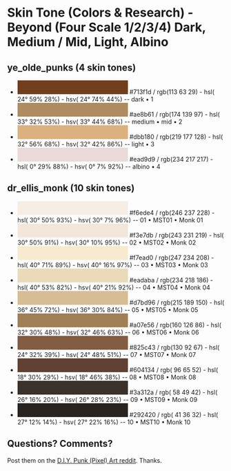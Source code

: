 # Skin Tone (Colors & Research)  - Beyond (Four Scale 1/2/3/4) Dark, Medium / Mid, Light, Albino






## ye_olde_punks (4 skin tones)

- ![](i/ye_olde_punks-dark.png) #713f1d / rgb(113  63  29) - hsl( 24°  59%  28%) - hsv( 24°  74%  44%)           -- dark • 1
- ![](i/ye_olde_punks-medium.png) #ae8b61 / rgb(174 139  97) - hsl( 33°  32%  53%) - hsv( 33°  44%  68%)           -- medium • mid • 2
- ![](i/ye_olde_punks-light.png) #dbb180 / rgb(219 177 128) - hsl( 32°  56%  68%) - hsv( 32°  42%  86%)           -- light • 3
- ![](i/ye_olde_punks-albino.png) #ead9d9 / rgb(234 217 217) - hsl(  0°  29%  88%) - hsv(  0°   7%  92%)           -- albino • 4


## dr_ellis_monk (10 skin tones)

- ![](i/dr_ellis_monk-01.png) #f6ede4 / rgb(246 237 228) - hsl( 30°  50%  93%) - hsv( 30°   7%  96%)           -- 01 • MST01 • Monk 01
- ![](i/dr_ellis_monk-02.png) #f3e7db / rgb(243 231 219) - hsl( 30°  50%  91%) - hsv( 30°  10%  95%)           -- 02 • MST02 • Monk 02
- ![](i/dr_ellis_monk-03.png) #f7ead0 / rgb(247 234 208) - hsl( 40°  71%  89%) - hsv( 40°  16%  97%)           -- 03 • MST03 • Monk 03
- ![](i/dr_ellis_monk-04.png) #eadaba / rgb(234 218 186) - hsl( 40°  53%  82%) - hsv( 40°  21%  92%)           -- 04 • MST04 • Monk 04
- ![](i/dr_ellis_monk-05.png) #d7bd96 / rgb(215 189 150) - hsl( 36°  45%  72%) - hsv( 36°  30%  84%)           -- 05 • MST05 • Monk 05
- ![](i/dr_ellis_monk-06.png) #a07e56 / rgb(160 126  86) - hsl( 32°  30%  48%) - hsv( 32°  46%  63%)           -- 06 • MST06 • Monk 06
- ![](i/dr_ellis_monk-07.png) #825c43 / rgb(130  92  67) - hsl( 24°  32%  39%) - hsv( 24°  48%  51%)           -- 07 • MST07 • Monk 07
- ![](i/dr_ellis_monk-08.png) #604134 / rgb( 96  65  52) - hsl( 18°  30%  29%) - hsv( 18°  46%  38%)           -- 08 • MST08 • Monk 08
- ![](i/dr_ellis_monk-09.png) #3a312a / rgb( 58  49  42) - hsl( 26°  16%  20%) - hsv( 26°  28%  23%)           -- 09 • MST09 • Monk 09
- ![](i/dr_ellis_monk-10.png) #292420 / rgb( 41  36  32) - hsl( 27°  12%  14%) - hsv( 27°  22%  16%)           -- 10 • MST10 • Monk 10












## Questions? Comments?

Post them on the [D.I.Y. Punk (Pixel) Art reddit](https://old.reddit.com/r/DIYPunkArt). Thanks.



